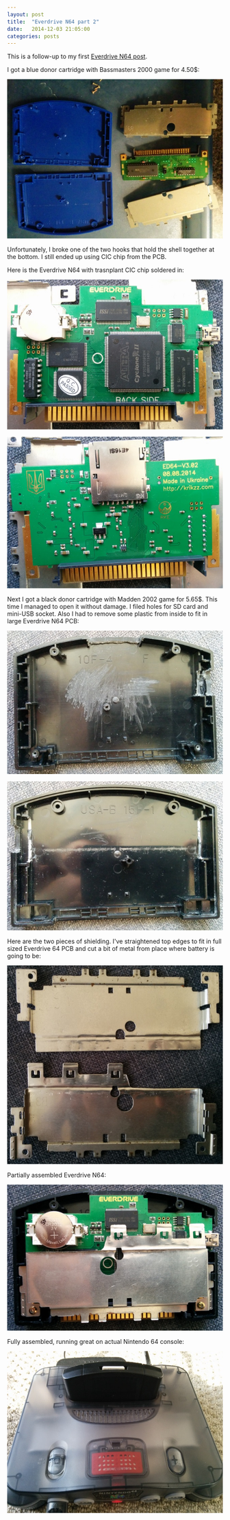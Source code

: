 ```yaml
---
layout: post
title:  "Everdrive N64 part 2"
date:   2014-12-03 21:05:00
categories: posts
---
```


This is a follow-up to my first [Everdrive N64 post](http://www.oboroc.com/posts/2014/11/29/everdrive-n64/).

I got a blue donor cartridge with Bassmasters 2000 game for 4.50$:

![Blue donor](/img/2014-12-03-everdrive-n64-1.jpg)

Unfortunately, I broke one of the two hooks that hold the shell together at the bottom.
I still ended up using CIC chip from the PCB.

Here is the Everdrive N64 with trasnplant CIC chip soldered in:

![Transplant CIC chip front](/img/2014-12-03-everdrive-n64-2.jpg)

![Transplant CIC chip back](/img/2014-12-03-everdrive-n64-3.jpg)

Next I got a black donor cartridge with Madden 2002 game for 5.65$.
This time I managed to open it without damage.
I filed holes for SD card and mini-USB socket.
Also I had to remove some plastic from inside to fit in large Everdrive N64 PCB:

![Black shell front](/img/2014-12-03-everdrive-n64-4.jpg)

![Black shell back](/img/2014-12-03-everdrive-n64-5.jpg)

Here are the two pieces of shielding.
I've straightened top edges to fit in full sized Everdrive 64 PCB and cut a bit of metal from place where battery is going to be:

![Shielding](/img/2014-12-03-everdrive-n64-6.jpg)

Partially assembled Everdrive N64:

![Partially assembled](/img/2014-12-03-everdrive-n64-7.jpg)

Fully assembled, running great on actual Nintendo 64 console:

![Fully assembled](/img/2014-12-03-everdrive-n64-8.jpg)
